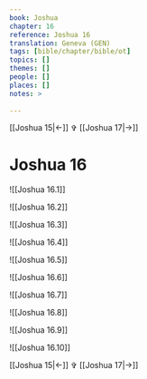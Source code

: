 ```yaml
---
book: Joshua
chapter: 16
reference: Joshua 16
translation: Geneva (GEN)
tags: [bible/chapter/bible/ot]
topics: []
themes: []
people: []
places: []
notes: >
  
---
```


[[Joshua 15|<-]] ✞ [[Joshua 17|->]]

# Joshua 16

![[Joshua 16.1]]

![[Joshua 16.2]]

![[Joshua 16.3]]

![[Joshua 16.4]]

![[Joshua 16.5]]

![[Joshua 16.6]]

![[Joshua 16.7]]

![[Joshua 16.8]]

![[Joshua 16.9]]

![[Joshua 16.10]]

[[Joshua 15|<-]] ✞ [[Joshua 17|->]]
